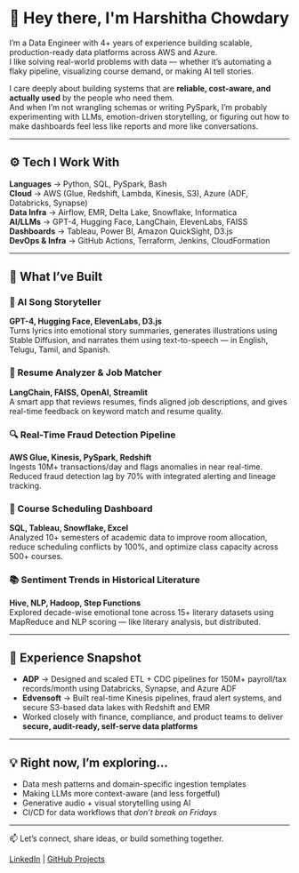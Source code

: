 # 👋 Hey there, I'm Harshitha Chowdary

I’m a Data Engineer with 4+ years of experience building scalable, production-ready data platforms across AWS and Azure.  
I like solving real-world problems with data — whether it’s automating a flaky pipeline, visualizing course demand, or making AI tell stories.

I care deeply about building systems that are **reliable, cost-aware, and actually used** by the people who need them.  
And when I’m not wrangling schemas or writing PySpark, I’m probably experimenting with LLMs, emotion-driven storytelling, or figuring out how to make dashboards feel less like reports and more like conversations.

---

## ⚙️ Tech I Work With

**Languages** → Python, SQL, PySpark, Bash  
**Cloud** → AWS (Glue, Redshift, Lambda, Kinesis, S3), Azure (ADF, Databricks, Synapse)  
**Data Infra** → Airflow, EMR, Delta Lake, Snowflake, Informatica  
**AI/LLMs** → GPT-4, Hugging Face, LangChain, ElevenLabs, FAISS  
**Dashboards** → Tableau, Power BI, Amazon QuickSight, D3.js  
**DevOps & Infra** → GitHub Actions, Terraform, Jenkins, CloudFormation

---

## 🚀 What I’ve Built

### 🎵 AI Song Storyteller  
**GPT-4, Hugging Face, ElevenLabs, D3.js**  
Turns lyrics into emotional story summaries, generates illustrations using Stable Diffusion, and narrates them using text-to-speech — in English, Telugu, Tamil, and Spanish.

### 📄 Resume Analyzer & Job Matcher  
**LangChain, FAISS, OpenAI, Streamlit**  
A smart app that reviews resumes, finds aligned job descriptions, and gives real-time feedback on keyword match and resume quality.

### 🔍 Real-Time Fraud Detection Pipeline  
**AWS Glue, Kinesis, PySpark, Redshift**  
Ingests 10M+ transactions/day and flags anomalies in near real-time. Reduced fraud detection lag by 70% with integrated alerting and lineage tracking.

### 🏫 Course Scheduling Dashboard  
**SQL, Tableau, Snowflake, Excel**  
Analyzed 10+ semesters of academic data to improve room allocation, reduce scheduling conflicts by 100%, and optimize class capacity across 500+ courses.

### 📚 Sentiment Trends in Historical Literature  
**Hive, NLP, Hadoop, Step Functions**  
Explored decade-wise emotional tone across 15+ literary datasets using MapReduce and NLP scoring — like literary analysis, but distributed.

---

## 💼 Experience Snapshot

- **ADP** → Designed and scaled ETL + CDC pipelines for 150M+ payroll/tax records/month using Databricks, Synapse, and Azure ADF  
- **Edvensoft** → Built real-time Kinesis pipelines, fraud alert systems, and secure S3-based data lakes with Redshift and EMR  
- Worked closely with finance, compliance, and product teams to deliver **secure, audit-ready, self-serve data platforms**

---

## 💡 Right now, I’m exploring...

- Data mesh patterns and domain-specific ingestion templates  
- Making LLMs more context-aware (and less forgetful)  
- Generative audio + visual storytelling using AI  
- CI/CD for data workflows that *don’t break on Fridays*

---

📫 Let’s connect, share ideas, or build something together.

[LinkedIn](https://www.linkedin.com/in/hchowdary/) | [GitHub Projects](https://github.com/Harshitha-CM?tab=repositories)
